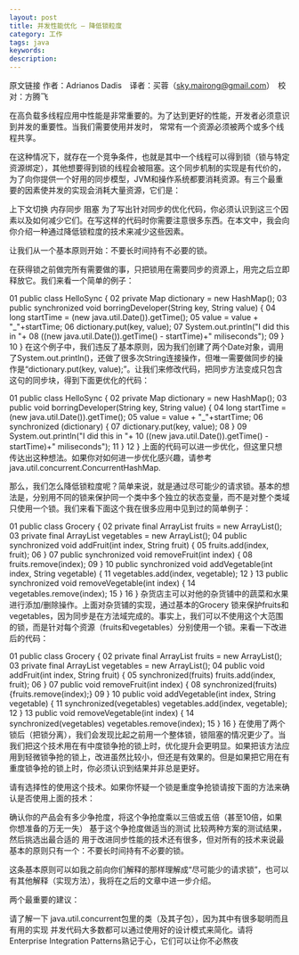 ```yaml
---
layout: post
title: 并发性能优化 – 降低锁粒度
category: 工作
tags: java
keywords: 
description: 
---
```





原文链接  作者：Adrianos Dadis　译者：买蓉（sky.mairong@gmail.com）　校对：方腾飞

在高负载多线程应用中性能是非常重要的。为了达到更好的性能，开发者必须意识到并发的重要性。当我们需要使用并发时， 常常有一个资源必须被两个或多个线程共享。

在这种情况下，就存在一个竞争条件，也就是其中一个线程可以得到锁（锁与特定资源绑定），其他想要得到锁的线程会被阻塞。这个同步机制的实现是有代价的，为了向你提供一个好用的同步模型，JVM和操作系统都要消耗资源。有三个最重要的因素使并发的实现会消耗大量资源，它们是：

上下文切换
内存同步
阻塞
为了写出针对同步的优化代码，你必须认识到这三个因素以及如何减少它们。在写这样的代码时你需要注意很多东西。在本文中，我会向你介绍一种通过降低锁粒度的技术来减少这些因素。

让我们从一个基本原则开始：不要长时间持有不必要的锁。

在获得锁之前做完所有需要做的事，只把锁用在需要同步的资源上，用完之后立即释放它。我们来看一个简单的例子：

01
public class HelloSync {
02
    private Map dictionary = new HashMap();
03
    public synchronized void borringDeveloper(String key, String value) {
04
        long startTime = (new java.util.Date()).getTime();
05
        value = value + "_"+startTime;
06
        dictionary.put(key, value);
07
        System.out.println("I did this in "+
08
     ((new java.util.Date()).getTime() - startTime)+" miliseconds");
09
    }
10
}
在这个例子中，我们违反了基本原则，因为我们创建了两个Date对象，调用了System.out.println()，还做了很多次String连接操作，但唯一需要做同步的操作是“dictionary.put(key, value);”。让我们来修改代码，把同步方法变成只包含这句的同步块，得到下面更优化的代码：

01
public class HelloSync {
02
    private Map dictionary = new HashMap();
03
    public void borringDeveloper(String key, String value) {
04
        long startTime = (new java.util.Date()).getTime();
05
        value = value + "_"+startTime;
06
        synchronized (dictionary) {
07
            dictionary.put(key, value);
08
        }
09
        System.out.println("I did this in "+
10
 ((new java.util.Date()).getTime() - startTime)+" miliseconds");
11
    }
12
}
上面的代码可以进一步优化，但这里只想传达出这种想法。如果你对如何进一步优化感兴趣，请参考java.util.concurrent.ConcurrentHashMap.

那么，我们怎么降低锁粒度呢？简单来说，就是通过尽可能少的请求锁。基本的想法是，分别用不同的锁来保护同一个类中多个独立的状态变量，而不是对整个类域只使用一个锁。我们来看下面这个我在很多应用中见到过的简单例子：

01
public class Grocery {
02
    private final ArrayList fruits = new ArrayList();
03
    private final ArrayList vegetables = new ArrayList();
04
    public synchronized void addFruit(int index, String fruit) {
05
        fruits.add(index, fruit);
06
    }
07
    public synchronized void removeFruit(int index) {
08
        fruits.remove(index);
09
    }
10
    public synchronized void addVegetable(int index, String vegetable) {
11
        vegetables.add(index, vegetable);
12
    }
13
    public synchronized void removeVegetable(int index) {
14
        vegetables.remove(index);
15
    }
16
}
杂货店主可以对他的杂货铺中的蔬菜和水果进行添加/删除操作。上面对杂货铺的实现，通过基本的Grocery 锁来保护fruits和vegetables，因为同步是在方法域完成的。事实上，我们可以不使用这个大范围的锁，而是针对每个资源（fruits和vegetables）分别使用一个锁。来看一下改进后的代码：

01
public class Grocery {
02
    private final ArrayList fruits = new ArrayList();
03
    private final ArrayList vegetables = new ArrayList();
04
    public void addFruit(int index, String fruit) {
05
        synchronized(fruits) fruits.add(index, fruit);
06
    }
07
    public void removeFruit(int index) {
08
        synchronized(fruits) {fruits.remove(index);}
09
    }
10
    public void addVegetable(int index, String vegetable) {
11
        synchronized(vegetables) vegetables.add(index, vegetable);
12
    }
13
    public void removeVegetable(int index) {
14
        synchronized(vegetables) vegetables.remove(index);
15
    }
16
}
在使用了两个锁后（把锁分离），我们会发现比起之前用一个整体锁，锁阻塞的情况更少了。当我们把这个技术用在有中度锁争抢的锁上时，优化提升会更明显。如果把该方法应用到轻微锁争抢的锁上，改进虽然比较小，但还是有效果的。但是如果把它用在有重度锁争抢的锁上时，你必须认识到结果并非总是更好。

请有选择性的使用这个技术。如果你怀疑一个锁是重度争抢锁请按下面的方法来确认是否使用上面的技术：

确认你的产品会有多少争抢度，将这个争抢度乘以三倍或五倍（甚至10倍，如果你想准备的万无一失）
基于这个争抢度做适当的测试
比较两种方案的测试结果，然后挑选出最合适的
用于改进同步性能的技术还有很多，但对所有的技术来说最基本的原则只有一个：不要长时间持有不必要的锁。

这条基本原则可以如我之前向你们解释的那样理解成“尽可能少的请求锁”，也可以有其他解释（实现方法），我将在之后的文章中进一步介绍。

两个最重要的建议：

请了解一下 java.util.concurrent包里的类（及其子包），因为其中有很多聪明而且有用的实现
并发代码大多数都可以通过使用好的设计模式来简化。请将 Enterprise Integration Patterns熟记于心，它们可以让你不必熬夜



